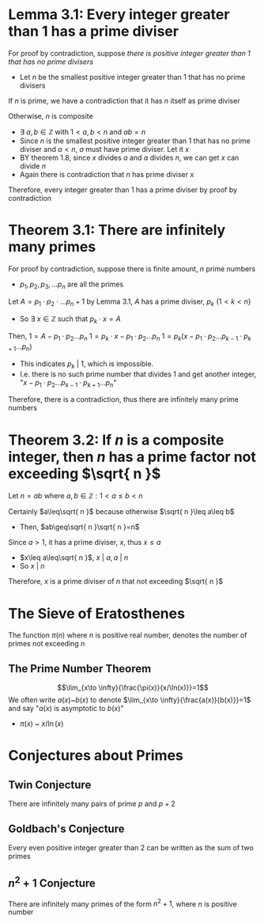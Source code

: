 # Lemma 3.1: Every integer greater than 1 has a prime diviser
For proof by contradiction, suppose *there is positive integer greater than 1 that has no prime divisers*
- Let $n$ be the smallest positive integer greater than 1 that has no prime divisers

If $n$ is prime, we have a contradiction that it has $n$ itself as prime diviser

Otherwise, $n$ is composite 
- $\exists \text{ }a,b\in\mathbb{Z}$ with $1<a, b<n$ and $ab=n$
- Since $n$ is the smallest positive integer greater than 1 that has no prime diviser and $a<n$, $a$ must have prime diviser. Let it $x$
- BY theorem 1.8, since $x$ divides $a$ and $a$ divides $n$, we can get $x$ can divide $n$
- Again there is contradiction that $n$ has prime diviser $x$

Therefore, every integer greater than 1 has a prime diviser by proof by contradiction

# Theorem 3.1: There are infinitely many primes
For proof by contradiction, suppose there is finite amount, $n$ prime numbers
- $p_{1}, p_{2}, p_{3}, \dots p_{n}$ are all the primes

Let $A=p_{1}\cdot p_{2}\cdot\dots p_{n}+1$
by Lemma 3.1, $A$ has a prime diviser, $p_{k}\text{ }\{1<k<n\}$ 
- So $\exists \text{ }x\in\mathbb{Z}$ such that $p_{k}\cdot x=A$

Then, $1=A-p_{1}\cdot p_{2} \dots p_{n}$
$1=p_{k}\cdot x-p_{1}\cdot p_{2} \dots p_{n}$
$1=p_{k}(x-p_{1}\cdot p_{2} \dots p_{k-1}\cdot p_{k+1}\dots p_{n})$
- This indicates $p_{k} \text{ | } 1$, which is impossible.
- I.e. there is no such prime number that divides 1 and get another integer, "$x-p_{1}\cdot p_{2} \dots p_{k-1}\cdot p_{k+1}\dots p_{n}$"

Therefore, there is a contradiction, thus there are infinitely many prime numbers

# Theorem 3.2: If $n$ is a composite integer, then $n$ has a prime factor not exceeding $\sqrt{ n }$
Let $n=ab$ where $a,b\in\mathbb{Z}:1<a\leq b<n$

Certainly $a\leq\sqrt{ n }$ because otherwise $\sqrt{ n }\leq a\leq b$
- Then, $ab\geq\sqrt{ n }\sqrt{ n }=n$

Since $a>1$, it has a prime diviser, $x$, thus $x\leq a$
- $x\leq a\leq\sqrt{ n }$, $x\text{ | }a, a\text{ | }n$
- So $x \text{ | }n$

Therefore, $x$ is a prime diviser of $n$ that not exceeding $\sqrt{ n }$

# The Sieve of Eratosthenes
The function $\pi(n)$ where $n$ is positive real number, denotes the number of primes not exceeding $n$

## The Prime Number Theorem
$$\lim_{x\to \infty}{\frac{\pi(x)}{x/\ln(x)}}=1$$
We often write $a(x)$~$b(x)$ to denote $\lim_{x\to \infty}{\frac{a(x)}{b(x)}}=1$ and say "$a(x)$ is asymptotic to $b(x)$"
- $\pi(x)$ ~ $x/\ln(x)$

# Conjectures about Primes
## Twin Conjecture
There are infinitely many pairs of prime $p$ and $p+2$

## Goldbach's Conjecture
Every even positive integer greater than 2 can be written as the sum of two primes

## $n^{2}+1$ Conjecture
There are infinitely many primes of the form $n^{2}+1$, where $n$ is positive number


